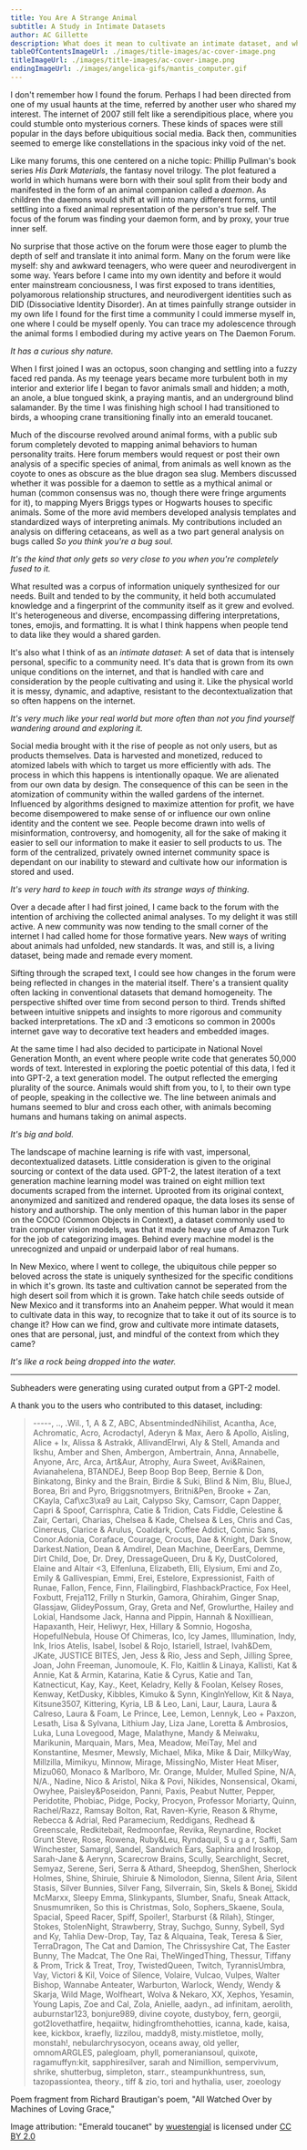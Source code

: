```yaml
---
title: You Are A Strange Animal
subtitle: A Study in Intimate Datasets
author: AC Gillette
description: What does it mean to cultivate an intimate dataset, and where can they be found? An exploration into the poetics, ethics, and value of intimate data.
tableOfContentsImageUrl: ./images/title-images/ac-cover-image.png
titleImageUrl: ./images/title-images/ac-cover-image.png
endingImageUrl: ./images/angelica-gifs/mantis_computer.gif
---
```


I don't remember how I found the forum. Perhaps I had been directed from one of my usual haunts at the time, referred by another user who shared my interest. The internet of 2007 still felt like a serendipitious place, where you could stumble onto mysterious corners. These kinds of spaces were still popular in the days before ubiquitious social media. Back then, communities seemed to emerge like constellations in the spacious inky void of the net.

Like many forums, this one centered on a niche topic: Phillip Pullman's book series _His Dark Materials_, the fantasy novel trilogy. The plot featured a world in which humans were born with their soul split from their body and manifested in the form of an animal companion called a _daemon_. As children the daemons would shift at will into many different forms, until settling into a fixed animal representation of the person's true self. The focus of the forum was finding your daemon form, and by proxy, your true inner self.

No surprise that those active on the forum were those eager to plumb the depth of self and translate it into animal form. Many on the forum were like myself: shy and awkward teenagers, who were queer and neurodivergent in some way. Years before I came into my own identity and before it would enter mainstream conciousness, I was first exposed to trans identities, polyamorous relationship structures, and neurodivergent identities such as DID (Dissociative Identity Disorder). An at times painfully strange outsider in my own life I found for the first time a community I could immerse myself in, one where I could be myself openly. You can trace my adolescence through the animal forms I embodied during my active years on The Daemon Forum.

_It has a curious shy nature._

When I first joined I was an octopus, soon changing and settling into a fuzzy faced red panda. As my teenage years became more turbulent both in my interior and exterior life I began to favor animals small and hidden; a moth, an anole, a blue tongued skink, a praying mantis, and an underground blind salamander. By the time I was finishing high school I had transitioned to birds, a whooping crane transitioning finally into an emerald toucanet.

Much of the discourse revolved around animal forms, with a public sub forum completely devoted to mapping animal behaviors to human personality traits. Here forum members would request or post their own analysis of a specific species of animal, from animals as well known as the coyote to ones as obscure as the blue dragon sea slug. Members discussed whether it was possible for a daemon to settle as a mythical animal or human (common consensus was no, though there were fringe arguments for it), to mapping Myers Briggs types or Hogwarts houses to specific animals. Some of the more avid members developed analysis templates and standardized ways of interpreting animals. My contributions included an analysis on differing cetaceans, as well as a two part general analysis on bugs called _So you think you're a bug soul_.

_It's the kind that only gets so very close to you when you're completely fused to it._

What resulted was a corpus of information uniquely synthesized for our needs. Built and tended to by the community, it held both accumulated knowledge and a fingerprint of the community itself as it grew and evolved. It's heterogeneous and diverse, encompassing differing interpretations, tones, emojis, and formatting. It is what I think happens when people tend to data like they would a shared garden.

It's also what I think of as an _intimate dataset_: A set of data that is intensely personal, specific to a community need. It's data that is grown from its own unique conditions on the internet, and that is handled with care and consideration by the people cultivating and using it. Like the physical world it is messy, dynamic, and adaptive, resistant to the decontextualization that so often happens on the internet.

_It's very much like your real world but more often than not you find yourself wandering around and exploring it._

Social media brought with it the rise of people as not only users, but as products themselves. Data is harvested and monetized, reduced to atomized labels with which to target us more efficiently with ads. The process in which this happens is intentionally opaque. We are alienated from our own data by design. The consequence of this can be seen in the atomization of community within the walled gardens of the internet. Influenced by algorithms designed to maximize attention for profit, we have become disempowered to make sense of or influence our own online identity and the content we see. People become drawn into wells of misinformation, controversy, and homogenity, all for the sake of making it easier to sell our information to make it easier to sell products to us. The form of the centralized, privately owned internet community space is dependant on our inability to steward and cultivate how our information is stored and used.

_It's very hard to keep in touch with its strange ways of thinking._

Over a decade after I had first joined, I came back to the forum with the intention of archiving the collected animal analyses. To my delight it was still active. A new community was now tending to the small corner of the internet I had called home for those formative years. New ways of writing about animals had unfolded, new standards. It was, and still is, a living dataset, being made and remade every moment.

Sifting through the scraped text, I could see how changes in the forum were being reflected in changes in the material itself. There's a transient quality often lacking in conventional datasets that demand homogeneity. The perspective shifted over time from second person to third. Trends shifted between intuitive snippets and insights to more rigorous and community backed interpretations. The xD and :3 emoticons so common in 2000s internet gave way to decorative text headers and embedded images.

At the same time I had also decided to participate in National Novel Generation Month, an event where people write code that generates 50,000 words of text. Interested in exploring the poetic potential of this data, I fed it into GPT-2, a text generation model. The output reflected the emerging plurality of the source. Animals would shift from you, to I, to their own type of people, speaking in the collective we. The line between animals and humans seemed to blur and cross each other, with animals becoming humans and humans taking on animal aspects.

_It's big and bold._

The landscape of machine learning is rife with vast, impersonal, decontextualized datasets. Little consideration is given to the original sourcing or context of the data used. GPT-2, the latest iteration of a text generation machine learning model was trained on eight million text documents scraped from the internet. Uprooted from its original context, anonymized and sanitized and rendered opaque, the data loses its sense of history and authorship. The only mention of this human labor in the paper on the COCO (Common Objects in Context), a dataset commonly used to train computer vision models, was that it made heavy use of Amazon Turk for the job of categorizing images. Behind every machine model is the unrecognized and unpaid or underpaid labor of real humans.

In New Mexico, where I went to college, the ubiquitous chile pepper so beloved across the state is uniquely synthesized for the specific conditions in which it's grown. Its taste and cultivation cannot be seperated from the high desert soil from which it is grown. Take hatch chile seeds outside of New Mexico and it transforms into an Anaheim pepper. What would it mean to cultivate data in this way, to recognize that to take it out of its source is to change it? How can we find, grow and cultivate more intimate datasets, ones that are personal, just, and mindful of the context from which they came?

_It's like a rock being dropped into the water._

---

Subheaders were generating using curated output from a GPT-2 model.

A thank you to the users who contributed to this dataset, including:

> -----, .., .Wil., 1, A & Z, ABC, AbsentmindedNihilist, Acantha, Ace, Achromatic, Acro, Acrodactyl, Aderyn & Max, Aero & Apollo, Aisling, Alice + Ix, Alissa & Astrakk, AllivandElrwi, Aly & Stell, Amanda and Ikshu, Amber and Shen, Ambergon, Ambertrain, Anna, Annabelle, Anyone, Arc, Arca, Art&Aur, Atrophy, Aura Sweet, Avi&Rainen, Avianahelena, BTANDEJ, Beep Boop Bop Beep, Bernie & Don, Binkatong, Binky and the Brain, Birdie & Suki, Blind & Nim, Blu, BlueJ, Borea, Bri and Pyro, Briggsnotmyers, Britni&Pen, Brooke + Zan, CKayla, Caf\xc3\xa9 au Lait, Calypso Sky, Camsorr, Capn Dapper, Capri & Spoof, Carrisphra, Catie & Tridion, Cats Fiddle, Celestine & Zair, Certari, Charias, Chelsea & Kade, Chelsea & Les, Chris and Cas, Cinereus, Clarice & Arulus, Coaldark, Coffee Addict, Comic Sans, Conor.Adonia, Coraface, Courage, Crocus, Dae & Knight, Dark Snow, Darkest.Nation, Dean & Amdirel, Dean Machine, DeerEars, Demme, Dirt Child, Doe, Dr. Drey, DressageQueen, Dru & Ky, DustColored, Elaine and Altair <3, Elfenluna, Elizabeth, Elli, Elysium, Emi and Zo, Emily & Gallivespian, Emmi, Erei, Estelore, Expressionist, Faith of Runae, Fallon, Fence, Finn, Flailingbird, FlashbackPractice, Fox Heel, Foxbutt, Freja112, Frilly n Sturkin, Gamora, Ghirahim, Ginger Snap, Glassjaw, GlideyPossum, Gray, Greta and Nef, Growlurthe, Hailey and Lokial, Handsome Jack, Hanna and Pippin, Hannah & Noxilliean, Hapaxanth, Heir, Heliwyr, Hex, Hillary & Somnio, Hogosha, HopefulNebula, House Of Chimeras, Ico, Icy James, Illumination, Indy, Ink, Irios Atelis, Isabel, Isobel & Rojo, Istariell, Istrael, Ivah&Dem, JKate, JUSTICE BITES, Jen, Jess & Rio, Jess and Seph, Jilling Spree, Joan, John Freeman, Junomoule, K. Flo, Kaitlin & Linaya, Kallisti, Kat & Annie, Kat & Armin, Katarina, Katie & Cyrus, Katie and Tan, Katnecticut, Kay, Kay., Keet, Keladry, Kelly & Foolan, Kelsey Roses, Kenway, KetDusky, Kibbles, Kimuko & Synn, KingInYellow, Kit & Naya, Kitsune3507, Kittering, Kyria, LB & Leo, Lani, Laur, Laura, Laura &
> Calreso, Laura & Foam, Le Prince, Lee, Lemon, Lennyk, Leo + Paxzon, Lesath, Lisa & Sylvana, Lithium Jay, Liza Jane, Loretta & Ambrosios, Luka, Luna Lovegood, Mage, Malathyne, Mandy & Meiwaku, Marikunin, Marquain, Mars, Mea, Meadow, MeiTay, Mel and Konstantine, Mesmer, Mewsly, Michael, Mika, Mike & Dair, MilkyWay, Millzilla, Mimikyu, Minnow, Mirage, MissingNo, Mister Heat Miser, Mizu060, Monaco & Marlboro, Mr. Orange, Mulder, Mulled Spine, N/A, N/A., Nadine, Nico & Aristol, Nika & Povi, Nikides, Nonsensical, Okami, Owyhee, Paisley&Poseidon, Panni, Paxis, Peabut Nutter, Pepper, Peridotite, Phobiac, Pidge, Pocky, Procyon, Professor Moriarty, Quinn, Rachel/Razz, Ramsay Bolton, Rat, Raven-Kyrie, Reason & Rhyme, Rebecca & Adrial, Red Paramecium, Reddigans, Redhead & Greenscale, Redkitebait, Redmoonfae, Revika, Reynardine, Rocket Grunt Steve, Rose, Rowena, Ruby&Leu, Ryndaquil, S u g a r, Saffi, Sam Winchester, Samargl, Sandel, Sandwich Ears, Saphira and Iroskop, Sarah-Jane & Aerynn, Scarecrow Brains, Scully, Searchlight, Secret, Semyaz, Serene, Seri, Serra & Athard, Sheepdog, ShenShen, Sherlock Holmes, Shine, Shiruie, Shiruie & Nimolodon, Sienna, Silent Aria, Silent Stasis, Silver Bunnies, Silver Fang, Silverrain, Sin, Skels & Bonej, Skidd McMarxx, Sleepy Emma, Slinkypants, Slumber, Snafu, Sneak Attack, Snusmumriken, So this is Christmas, Solo, Sophers_Skaene, Soula, Spacial, Speed Racer, Spiff, Spoiler!, Starburst {& Rilah}, Stinger, Stokes, StolenNight, Strawberry, Stray, Suchgo, Sunny, Sybell, Syd and Ky, Tahlia Dew-Drop, Tay, Taz & Alquaina, Teak, Teresa & Sier, TerraDragon, The Cat and Damion, The Chrissyshire Cat, The Easter Bunny, The Madcat, The One Rai, TheWingedThing, Thessur, Tiffany & Prom, Trick & Treat, Troy, TwistedQueen, Twitch, TyrannisUmbra, Vay, Victori & Kil, Voice of Silence, Volaire, Vulcao, Vulpes, Walter Bishop, Wannabe Anteater, Warburton, Warlock, Wendy, Wendy & Skarja, Wild Mage, Wolfheart, Wolva & Nekaro, XX, Xephos, Yesamin, Young Lapis, Zoe and Cal, Zola, Anielle, aadyn., ad infinitam, aerolith, auburnstar123, bonjure989, divine coyote, dustyboy, fern, georgii, got2lovethatfire, heqaiitw, hidingfromthehotties, icanna, kade, kaisa, kee, kickbox, kraefly, lizzilou, maddy8, misty.mistletoe, molly, monstah!, nebularchrysocyon, oceans away, old yeller, omnomARGLES, palegloam, phyll, pomeraniansoul, quixote, ragamuffyn:kit, sapphiresilver, sarah and Nimillion, sempervivum, shrike, shutterbug, simpleton, starr., steampunkhuntress, sun, tazopassiontea, theory., tiff & zio, tori and hythalia, user, zoeology

Poem fragment from Richard Brautigan's poem, "All Watched Over by Machines of Loving Grace,"

Image attribution: "Emerald toucanet" by [wuestengial](https://www.flickr.com/photos/30478819@N08) is licensed under [CC BY 2.0](https://creativecommons.org/licenses/by/2.0/?ref=ccsearch&atype=html)
